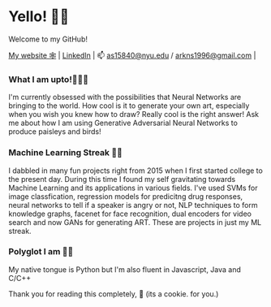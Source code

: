 # Yello! 🙋🏻

Welcome to my GitHub!

[My website 🕸️](https://ansidd.github.io) | [LinkedIn](https://www.linkedin.com/in/arjunns) | 📫 as15840@nyu.edu / arkns1996@gmail.com |

### What I am upto!👨🏻‍🔧   
I'm currently obsessed with the possibilities that Neural Networks are bringing to the world. How cool is it to generate your own art, especially when you wish you knew how to draw? Really cool is the right answer! Ask me about how I am using Generative Adversarial Neural Networks to produce paisleys and birds!


### Machine Learning Streak 🏋🏻
I dabbled in many fun projects right from 2015 when I first started college to the present day. During this time I found my self gravitating towards Machine Learning and its applications in various fields. I've used SVMs for image classfication, regression models for predicitng drug responses, neural networks to tell if a speaker is angry or not, NLP techniques to form knowledge graphs, facenet for face recognition, dual encoders for video search and now GANs for generating ART. These are projects in just my ML streak. 

### Polyglot I am 💪🏽
My native tongue is Python but I'm also fluent in Javascript, Java and C/C++

Thank you for reading this completely, 🍪 (its a cookie. for you.)

  
 

<!--
**ansidd/ansidd** is a ✨ _special_ ✨ repository because its `README.md` (this file) appears on your GitHub profile.

Here are some ideas to get you started:

- 🔭 I’m currently working on ...
- 🌱 I’m currently learning ...
- 👯 I’m looking to collaborate on ...
- 🤔 I’m looking for help with ...
- 💬 Ask me about ...
- 📫 How to reach me: ...
- 😄 Pronouns: ...
- ⚡ Fun fact: ...
-->
